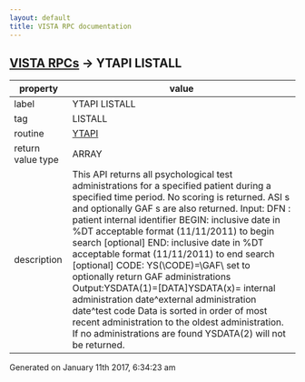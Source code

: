 ```yaml
---
layout: default
title: VISTA RPC documentation
---
```




## [VISTA RPCs](TableOfContent.md) &#8594; YTAPI LISTALL 

 property | value 
--- | --- 
 label | YTAPI LISTALL
 tag | LISTALL
 routine | [YTAPI](http://code.osehra.org/dox/Routine_YTAPI_source.html)
 return value type | ARRAY
 description | This API returns all psychological test administrations for a specified patient during a specified time period. No scoring is returned. ASI s and optionally GAF s are also returned. Input:                 DFN : patient internal identifier                BEGIN: inclusive date in %DT acceptable format (11/11/2011) to begin search [optional]                END: inclusive date in %DT acceptable format (11/11/2011) to end search  [optional]                CODE: YS(\CODE\)=\GAF\ set to optionally return GAF administrations  Output:YSDATA(1)=[DATA]YSDATA(x)= internal administration date^external administration date^test code  Data is sorted in order of most recent administration to the oldest administration. If no administrations are found YSDATA(2) will not be returned.




Generated on January 11th 2017, 6:34:23 am